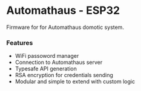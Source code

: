 # Automathaus - ESP32
Firmware for for Automathaus domotic system.

### Features
- WiFi passoword manager
- Connection to Automathaus server
- Typesafe API generation
- RSA encryption for credentials sending
- Modular and simple to extend with custom logic